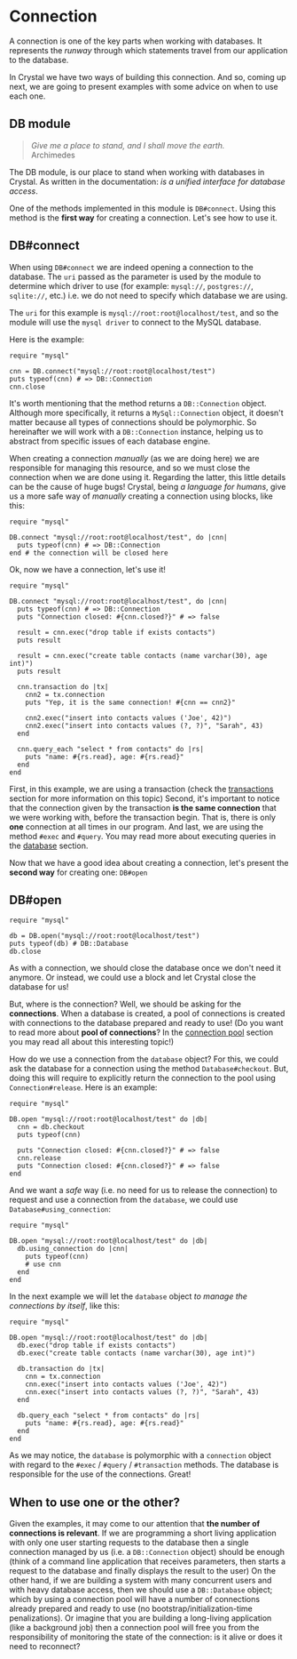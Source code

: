 # Connection

A connection is one of the key parts when working with databases. It represents the *runway* through which statements travel from our application to the database.

In Crystal we have two ways of building this connection. And so, coming up next, we are going to present examples with some advice on when to use each one.

## DB module

> _Give me a place to stand, and I shall move the earth._  
> Archimedes

The DB module, is our place to stand when working with databases in Crystal. As written in the documentation: _is a unified interface for database access_.

One of the methods implemented in this module is `DB#connect`. Using this method is the **first way** for creating a connection. Let's see how to use it.

## DB#connect

When using `DB#connect` we are indeed opening a connection to the database. The `uri` passed as the parameter is used by the module to determine which driver to use (for example: `mysql://`, `postgres://`, `sqlite://`, etc.) i.e. we do not need to specify which database we are using.

The `uri` for this example is `mysql://root:root@localhost/test`, and so the module will use the `mysql driver` to connect to the MySQL database.

Here is the example:

```crystal
require "mysql"

cnn = DB.connect("mysql://root:root@localhost/test")
puts typeof(cnn) # => DB::Connection
cnn.close
```

It's worth mentioning that the method returns a `DB::Connection` object. Although more specifically, it returns a `MySql::Connection` object, it doesn't matter because all types of connections should be polymorphic. So hereinafter we will work with a `DB::Connection` instance, helping us to abstract from specific issues of each database engine.

When creating a connection _manually_ (as we are doing here) we are responsible for managing this resource, and so we must close the connection when we are done using it. Regarding the latter, this little details can be the cause of huge bugs! Crystal, being _a language for humans_, give us a more safe way of _manually_ creating a connection using blocks, like this:

```crystal
require "mysql"

DB.connect "mysql://root:root@localhost/test", do |cnn|
  puts typeof(cnn) # => DB::Connection
end # the connection will be closed here
```

Ok, now we have a connection, let's use it!

```crystal
require "mysql"

DB.connect "mysql://root:root@localhost/test", do |cnn|
  puts typeof(cnn) # => DB::Connection
  puts "Connection closed: #{cnn.closed?}" # => false

  result = cnn.exec("drop table if exists contacts")
  puts result

  result = cnn.exec("create table contacts (name varchar(30), age int)")
  puts result

  cnn.transaction do |tx|
    cnn2 = tx.connection
    puts "Yep, it is the same connection! #{cnn == cnn2}"

    cnn2.exec("insert into contacts values ('Joe', 42)")
    cnn2.exec("insert into contacts values (?, ?)", "Sarah", 43)
  end

  cnn.query_each "select * from contacts" do |rs|
    puts "name: #{rs.read}, age: #{rs.read}"
  end
end
```

First, in this example, we are using a transaction (check the [transactions](https://crystal-lang.org/reference/database/transactions.html) section for more information on this topic)
Second, it's important to notice that the connection given by the transaction **is the same connection** that we were working with, before the transaction begin. That is, there is only **one** connection at all times in our program.
And last, we are using the method `#exec` and `#query`. You may read more about executing queries in the [database](https://crystal-lang.org/reference/database/) section.

Now that we have a good idea about creating a connection, let's present the **second way** for creating one: `DB#open`

## DB#open

```crystal
require "mysql"

db = DB.open("mysql://root:root@localhost/test")
puts typeof(db) # DB::Database
db.close
```

As with a connection, we should close the database once we don't need it anymore.
Or instead, we could use a block and let Crystal close the database for us!

But, where is the connection?
Well, we should be asking for the **connections**. When a database is created, a pool of connections is created with connections to the database prepared and ready to use! (Do you want to read more about **pool of connections**? In the [connection pool](https://crystal-lang.org/reference/database/connection_pool.html) section you may read all about this interesting topic!)

How do we use a connection from the `database` object?
For this, we could ask the database for a connection using the method `Database#checkout`. But, doing this will require to explicitly return the connection to the pool using `Connection#release`. Here is an example:

```crystal
require "mysql"

DB.open "mysql://root:root@localhost/test" do |db|
  cnn = db.checkout
  puts typeof(cnn)

  puts "Connection closed: #{cnn.closed?}" # => false
  cnn.release
  puts "Connection closed: #{cnn.closed?}" # => false
end
```

And we want a _safe_ way (i.e. no need for us to release the connection) to request and use a connection from the `database`, we could use `Database#using_connection`:

```crystal
require "mysql"

DB.open "mysql://root:root@localhost/test" do |db|
  db.using_connection do |cnn|
    puts typeof(cnn)
    # use cnn
  end
end
```

In the next example we will let the `database` object *to manage the connections by itself*, like this:

```crystal
require "mysql"

DB.open "mysql://root:root@localhost/test" do |db|
  db.exec("drop table if exists contacts")
  db.exec("create table contacts (name varchar(30), age int)")

  db.transaction do |tx|
    cnn = tx.connection
    cnn.exec("insert into contacts values ('Joe', 42)")
    cnn.exec("insert into contacts values (?, ?)", "Sarah", 43)
  end

  db.query_each "select * from contacts" do |rs|
    puts "name: #{rs.read}, age: #{rs.read}"
  end
end
```

As we may notice, the `database` is polymorphic with a `connection` object with regard to the `#exec` / `#query` / `#transaction` methods. The database is responsible for the use of the connections. Great!

## When to use one or the other?
Given the examples, it may come to our attention that **the number of connections is relevant**.
If we are programming a short living application with only one user starting requests to the  database then a single connection managed by us (i.e. a `DB::Connection` object) should be enough (think of a command line application that receives parameters, then starts a request to the database and finally displays the result to the user)
On the other hand, if we are building a system with many concurrent users and with heavy database access, then we should use a `DB::Database` object; which by using a connection pool will have a number of connections already prepared and ready to use (no bootstrap/initialization-time penalizations). Or imagine that you are building a long-living application (like a background job) then a connection pool will free you from the responsibility of monitoring the state of the connection: is it alive or does it need to reconnect?


